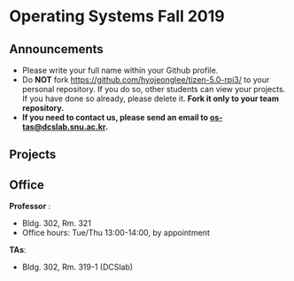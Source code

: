 # Operating Systems Fall 2019

## Announcements
* Please write your full name within your Github profile.
* Do **NOT** fork https://github.com/hyojeonglee/tizen-5.0-rpi3/ to your personal repository. If you do so, other students can view your projects. If you have done so already, please delete it. **Fork it only to your team repository.** 
* **If you need to contact us, please send an email to os-tas@dcslab.snu.ac.kr.**

## Projects

<!-- * [Project 0](/doc/Project0.md) -->
<!-- * [Project 1](/doc/Project1.md) -->
<!-- * [Project 2](/doc/Project2.md) -->
<!-- * [Project 3](/doc/Project3.md) -->
<!-- * [Project 4](/doc/Project4.md) -->

## Office
**Professor** :
  - Bldg. 302, Rm. 321
  - Office hours: Tue/Thu 13:00-14:00, by appointment

**TAs**:
  - Bldg. 302, Rm. 319-1 (DCSlab)
